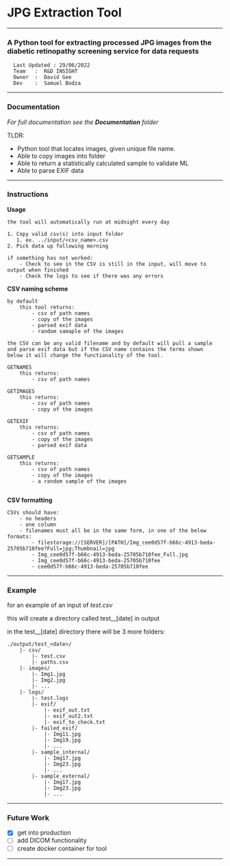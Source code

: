 # JPG Extraction Tool

---

### A Python tool for extracting processed JPG images from the diabetic retinopathy screening service for data requests

```
  Last Updated : 29/06/2022
  Team   :  R&D INSIGHT 
  Owner  :  David Gee
  Dev    :  Samuel Bodza
```

---

### Documentation
*For full documentation see the **Documentation** folder*

TLDR:
- Python tool that locates images, given unique file name.
- Able to copy images into folder
- Able to return a statistically calculated sample to validate ML
- Able to parse EXIF data

---

### Instructions

**Usage**
```
the tool will automatically run at midnight every day

1. Copy valid csv(s) into input folder
   1. ex. ../input/<csv_name>.csv
2. Pick data up following morning

if something has not worked:
    - Check to see in the CSV is still in the input, will move to output when finished
    - Check the logs to see if there was any errors

```

**CSV naming scheme**
```
by default
    this tool returns:
        - csv of path names
        - copy of the images
        - parsed exif data
        - random samaple of the images 
        
the CSV can be any valid filename and by default will pull a sample 
and parse exif data but if the CSV name contains the terms shown 
below it will change the functionality of the tool.

GETNAMES
    this returns:
        - csv of path names
        
GETIMAGES
    this returns:
        - csv of path names
        - copy of the images
        
GETEXIF
    this returns:
        - csv of path names
        - copy of the images
        - parsed exif data
       
GETSAMPLE
    this returns:
        - csv of path names
        - copy of the images
        - a random sample of the images
       
```
**CSV formatting**
```
CSVs should have:
	- no headers
	- one column
	- filenames must all be in the same form, in one of the below formats:
		- filestorage://[SERVER]/[PATH]/Img_cee0d57f-b66c-4913-beda-25705b710fee?Full=jpg;Thumbnail=jpg
		- Img_cee0d57f-b66c-4913-beda-25705b710fee_Full.jpg
		- Img_cee0d57f-b66c-4913-beda-25705b710fee
		- cee0d57f-b66c-4913-beda-25705b710fee
```

---

### Example

for an example of an input of *test.csv*

this will create a directory called test__[date] in output

in the test__[date] directory there will be 3 more folders:
```
./output/test_<date>/
    |- csv/
        |- test.csv
        |- paths.csv 
    |- images/
        |- Img1.jpg
        |- Img2.jpg
        |- ...   
    |- logs/
        |- test.logs
        |- exif/
            |- exif_out.txt
            |- exif_out2.txt
            |- exif_to_check.txt
        |- failed_exif/
            |- Img11.jpg
            |- Img19.jpg
            |- ...
        |- sample_internal/
            |- Img17.jpg
            |- Img23.jpg
            |- ...
        |- sample_external/
            |- Img17.jpg
            |- Img23.jpg
            |- ...

```
---

### Future Work
- [x] get into production 
- [ ] add DICOM functionality
- [ ] create docker container for tool

---





